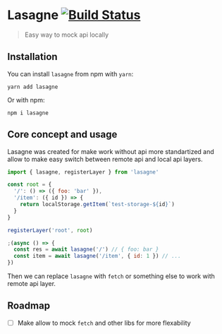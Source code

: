 # Lasagne [![Build Status](https://travis-ci.org/lamartire/lasagne.svg?branch=master)](https://travis-ci.org/lamartire/lasagne)

> Easy way to mock api locally

## Installation

You can install `lasagne` from npm with `yarn`:

```shell
yarn add lasagne
```

Or with npm:

```shell
npm i lasagne
```

## Core concept and usage

Lasagne was created for make work without api more standartized and allow to make easy switch
between remote api and local api layers.

```js
import { lasagne, registerLayer } from 'lasagne'

const root = {
  '/': () => ({ foo: 'bar' }),
  '/item': ({ id }) => {
    return localStorage.getItem(`test-storage-${id}`)
  }
}

registerLayer('root', root)

;(async () => {
  const res = await lasagne('/') // { foo: bar }
  const item = await lasagne('/item', { id: 1 }) // ...
})
```

Then we can replace `lasagne` with `fetch` or something else to work with remote api layer.

## Roadmap

- [ ] Make allow to mock `fetch` and other libs for more flexability
